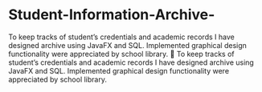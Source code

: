 # Student-Information-Archive-
To keep tracks of student’s credentials and academic records I have designed archive using JavaFX and SQL. Implemented graphical design functionality were appreciated by school library.
	To keep tracks of student’s credentials and academic records I have designed archive using JavaFX and SQL. Implemented graphical design functionality were appreciated by school library.
